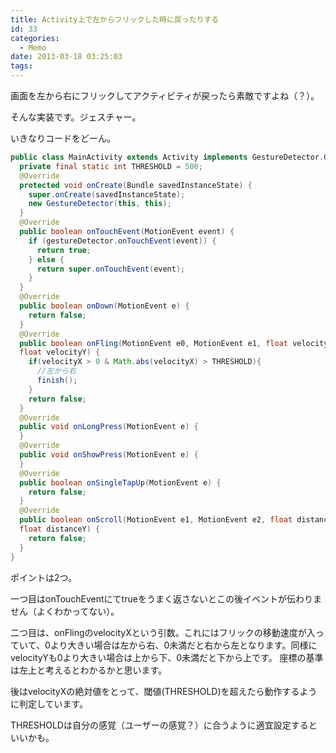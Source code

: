 ```yaml
---
title: Activity上で左からフリックした時に戻ったりする
id: 33
categories:
  - Memo
date: 2013-03-18 03:25:03
tags:
---
```


画面を左から右にフリックしてアクティビティが戻ったら素敵ですよね（？）。

そんな実装です。ジェスチャー。

<!--more-->

いきなりコードをどーん。

```java
public class MainActivity extends Activity implements GestureDetector.OnGestureListener {
  private final static int THRESHOLD = 500;
  @Override
  protected void onCreate(Bundle savedInstanceState) {
    super.onCreate(savedInstanceState);
    new GestureDetector(this, this);
  }
  @Override
  public boolean onTouchEvent(MotionEvent event) {
    if (gestureDetector.onTouchEvent(event)) {
      return true;
    } else {
      return super.onTouchEvent(event);
    }
  }
  @Override
  public boolean onDown(MotionEvent e) {
    return false;
  }
  @Override
  public boolean onFling(MotionEvent e0, MotionEvent e1, float velocityX,
  float velocityY) {
    if(velocityX > 0 & Math.abs(velocityX) > THRESHOLD){
      //左から右
      finish();
    }
    return false;
  }
  @Override
  public void onLongPress(MotionEvent e) {
  }
  @Override
  public void onShowPress(MotionEvent e) {
  }
  @Override
  public boolean onSingleTapUp(MotionEvent e) {
    return false;
  }
  @Override
  public boolean onScroll(MotionEvent e1, MotionEvent e2, float distanceX,
  float distanceY) {
    return false;
  }
}
```

ポイントは2つ。

一つ目はonTouchEventにてtrueをうまく返さないとこの後イベントが伝わりません（よくわかってない）。

二つ目は、onFlingのvelocityXという引数。これにはフリックの移動速度が入っていて、0より大きい場合は左から右、0未満だと右から左となります。同様にvelocityYも0より大きい場合は上から下、0未満だと下から上です。
座標の基準は左上と考えるとわかるかと思います。

後はvelocityXの絶対値をとって、閾値(THRESHOLD)を超えたら動作するように判定しています。

THRESHOLDは自分の感覚（ユーザーの感覚？）に合うように適宜設定するといいかも。
